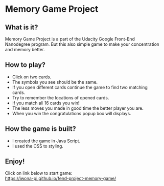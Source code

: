 # Memory Game Project

## What is it?

Memory Game Project is a part of the Udacity Google Front-End Nanodegree program. But this also simple game to make your concentration and memory better.

## How to play?
* Click on two cards.
* The symbols you see should be the same.
* If you open different cards continue the game to find two matching cards.
* Try to remember the locations of opened cards.
* If you match all 16 cards you win!
* The less moves you made in good time the better player you are.
* When you win the congratulations popup box will displays.

## How the game is built?
 * I created the game in Java Script. 
 * I used the CSS to styling.

## Enjoy!
Click on link below to start game: <br/>
https://iwona-pi.github.io/fend-project-memory-game/

